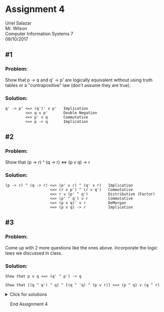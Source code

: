 # Assignment 4
Uriel Salazar  
Mr. Wilson  
Computer Information Systems 7  
09/10/2017

## &#35;1

### Problem:

Show that p -> q and q' -> p' are logically equivalent without using truth tables or a "contrapositive" law (don't assume they are true).

### Solution:

```
q' -> p' <=> (q')' v p'   Implication
         <=> q v p'       Double Negation
         <=> p' v q       Commutative
         <=> p -> q       Implication
```

## &#35;2

### Problem:

Show that (p -> r) ^ (q -> r) <=> (p v q) -> r

### Solution:

```
(p -> r) ^ (q -> r) <=> (p' v r) ^ (q' v r)   Implication
                    <=> (r v p') ^ (r v q')   Commutative
                    <=> r v (p' ^ q')         Distributive (Factor)
                    <=> (p' ^ q') v r         Commutative
                    <=> (p v q)' v r          DeMorgan
                    <=> (p v q) -> r          Implication
```

## &#35;3

### Problem:

Come up with 2 more questions like the ones above. Incorporate the logic laws we discussed in class.

### Solution:

```
Show that p v q <=> (q' ^ p') -> q

Show that [(q ^ q') ^ q] ^ [(q ^ 'q) ^ (p v r)] <=> (p ^ q) v (q ^ r)
```

<details>
  <summary>Click for solutions</summary><p>

```
(q' ^ p') -> q <=> (q' ^ 'p)' v q      Implication  
               <=> (q v p) v q         DeMorgan  
               <=> (q v q) v (q v p)   Distributive  
               <=> T v (q v p)         Complement / Identity  
               <=> q v p               Complement / Identity  

[(q ^ q') ^ q] ^ [(q ^ 'q) ^ (p v r)] <=> (q v q') ^ [q ^ (p v r)]   Distributive  
                                      <=> T ^ [q ^ (p v r)]          Complement / Identity  
                                      <=> q ^ (p v r)                Complement / Identity  
                                      <=> (q ^ p) v (q ^ r)          Distributive  
                                      <=> (p ^ q) v q ^ r)           Commutative  
```
</p></details>

&nbsp;&nbsp;&nbsp;
End Assignment 4